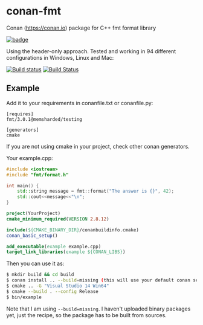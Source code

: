 # conan-fmt
Conan (https://conan.io) package for C++ fmt format library

[![badge](https://img.shields.io/badge/conan.io-fmt%2F3.0.1-green.svg?logo=data:image/png;base64%2CiVBORw0KGgoAAAANSUhEUgAAAA4AAAAOCAMAAAAolt3jAAAA1VBMVEUAAABhlctjlstkl8tlmMtlmMxlmcxmmcxnmsxpnMxpnM1qnc1sn85voM91oM11oc1xotB2oc56pNF6pNJ2ptJ8ptJ8ptN9ptN8p9N5qNJ9p9N9p9R8qtOBqdSAqtOAqtR%2BrNSCrNJ/rdWDrNWCsNWCsNaJs9eLs9iRvNuVvdyVv9yXwd2Zwt6axN6dxt%2Bfx%2BChyeGiyuGjyuCjyuGly%2BGlzOKmzOGozuKoz%2BKqz%2BOq0OOv1OWw1OWw1eWx1eWy1uay1%2Baz1%2Baz1%2Bez2Oe02Oe12ee22ujUGwH3AAAAAXRSTlMAQObYZgAAAAFiS0dEAIgFHUgAAAAJcEhZcwAACxMAAAsTAQCanBgAAAAHdElNRQfgBQkREyOxFIh/AAAAiklEQVQI12NgAAMbOwY4sLZ2NtQ1coVKWNvoc/Eq8XDr2wB5Ig62ekza9vaOqpK2TpoMzOxaFtwqZua2Bm4makIM7OzMAjoaCqYuxooSUqJALjs7o4yVpbowvzSUy87KqSwmxQfnsrPISyFzWeWAXCkpMaBVIC4bmCsOdgiUKwh3JojLgAQ4ZCE0AMm2D29tZwe6AAAAAElFTkSuQmCC)](http://www.conan.io/source/fmt/3.0.1/memsharded/testing)


Using the header-only approach.
Tested and working in 94 different configurations in Windows, Linux and Mac:

[![Build status](https://ci.appveyor.com/api/projects/status/lh9wapq1mx4amc8j?svg=true)](https://ci.appveyor.com/project/memsharded/conan-fmt)
[![Build Status](https://travis-ci.org/memsharded/conan-fmt.svg?branch=testing)](https://travis-ci.org/memsharded/conan-fmt)


## Example

Add it to your requirements in conanfile.txt or conanfile.py:

```
[requires]
fmt/3.0.1@memsharded/testing

[generators]
cmake
```

If you are not using cmake in your project, check other conan generators.

Your example.cpp:

```cpp
#include <iostream>
#include "fmt/format.h"

int main() {
    std::string message = fmt::format("The answer is {}", 42);
    std::cout<<message<<"\n";
}
```

```CMake
project(YourProject)
cmake_minimum_required(VERSION 2.8.12)

include(${CMAKE_BINARY_DIR}/conanbuildinfo.cmake)
conan_basic_setup()

add_executable(example example.cpp)
target_link_libraries(example ${CONAN_LIBS})
```

Then you can use it as:

```bash
$ mkdir build && cd build
$ conan install .. --build=missing (this will use your default conan settings)
$ cmake .. -G "Visual Studio 14 Win64"
$ cmake --build . --config Release
$ bin/example
```

Note that I am using ``--build=missing``. I haven't uploaded binary packages yet, just the recipe,
so the package has to be built from sources.

